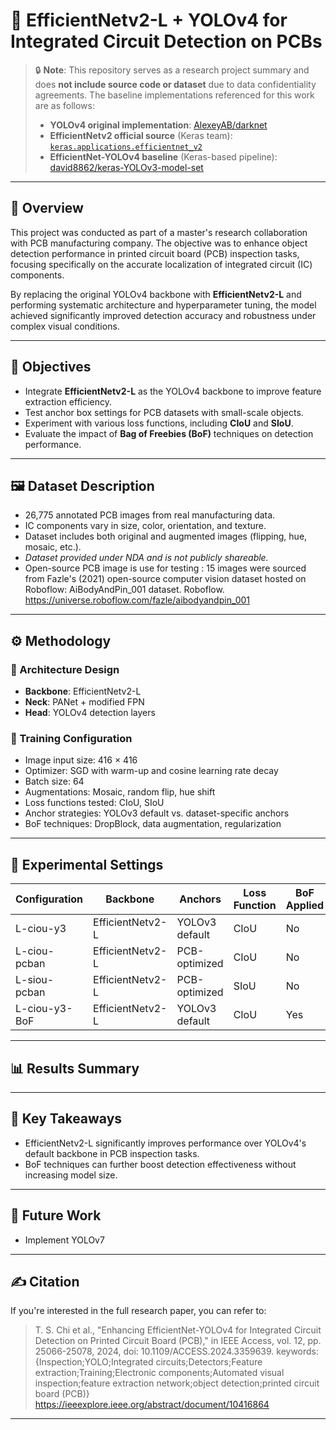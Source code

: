 # 🚀 EfficientNetv2-L + YOLOv4 for Integrated Circuit Detection on PCBs

> 🔒 **Note**: This repository serves as a research project summary and does **not include source code or dataset** due to data confidentiality agreements. The baseline implementations referenced for this work are as follows:
>
> - **YOLOv4 original implementation**: [AlexeyAB/darknet](https://github.com/AlexeyAB/darknet)  
> - **EfficientNetv2 official source** (Keras team): [`keras.applications.efficientnet_v2`](https://github.com/keras-team/keras/blob/6adc2bf7d8d548f92667f8337d27be6b1674ddf5/keras/src/applications/efficientnet_v2.py)  
> - **EfficientNet-YOLOv4 baseline** (Keras-based pipeline): [david8862/keras-YOLOv3-model-set](https://github.com/david8862/keras-YOLOv3-model-set)  

---

## 📘 Overview

This project was conducted as part of a master's research collaboration with PCB manufacturing company. The objective was to enhance object detection performance in printed circuit board (PCB) inspection tasks, focusing specifically on the accurate localization of integrated circuit (IC) components.

By replacing the original YOLOv4 backbone with **EfficientNetv2-L** and performing systematic architecture and hyperparameter tuning, the model achieved significantly improved detection accuracy and robustness under complex visual conditions.

---

## 🎯 Objectives

- Integrate **EfficientNetv2-L** as the YOLOv4 backbone to improve feature extraction efficiency.
- Test anchor box settings for PCB datasets with small-scale objects.
- Experiment with various loss functions, including **CIoU** and **SIoU**.
- Evaluate the impact of **Bag of Freebies (BoF)** techniques on detection performance.

---

## 🖼️ Dataset Description

- 26,775 annotated PCB images from real manufacturing data.
- IC components vary in size, color, orientation, and texture.
- Dataset includes both original and augmented images (flipping, hue, mosaic, etc.).
- *Dataset provided under NDA and is not publicly shareable.*
- Open-source PCB image is use for testing :  15 images were sourced from Fazle's (2021) open-source computer vision dataset hosted on Roboflow: AiBodyAndPin_001 dataset. Roboflow. https://universe.roboflow.com/fazle/aibodyandpin_001 
---

## ⚙️ Methodology

### 🔧 Architecture Design

- **Backbone**: EfficientNetv2-L  
- **Neck**: PANet + modified FPN  
- **Head**: YOLOv4 detection layers  

### 🧪 Training Configuration

- Image input size: 416 × 416  
- Optimizer: SGD with warm-up and cosine learning rate decay  
- Batch size: 64  
- Augmentations: Mosaic, random flip, hue shift  
- Loss functions tested: CIoU, SIoU  
- Anchor strategies: YOLOv3 default vs. dataset-specific anchors  
- BoF techniques: DropBlock, data augmentation, regularization

---

## 🧬 Experimental Settings

| Configuration       | Backbone        | Anchors        | Loss Function | BoF Applied |  
|---------------------|------------------|----------------|----------------|--------------|  
| L-ciou-y3           | EfficientNetv2-L | YOLOv3 default | CIoU           | No           |  
| L-ciou-pcban        | EfficientNetv2-L | PCB-optimized  | CIoU           | No           |  
| L-siou-pcban        | EfficientNetv2-L | PCB-optimized  | SIoU           | No           |  
| L-ciou-y3-BoF       | EfficientNetv2-L | YOLOv3 default | CIoU           | Yes          |  

---

## 📊 Results Summary


---

## 🧠 Key Takeaways

- EfficientNetv2-L significantly improves performance over YOLOv4's default backbone in PCB inspection tasks.
- BoF techniques can further boost detection effectiveness without increasing model size.

---

## 🔭 Future Work

- Implement YOLOv7
---

## ✍️ Citation

If you're interested in the full research paper, you can refer to:

> T. S. Chi et al., "Enhancing EfficientNet-YOLOv4 for Integrated Circuit Detection on Printed Circuit Board (PCB)," in IEEE Access, vol. 12, pp. 25066-25078, 2024, doi: 10.1109/ACCESS.2024.3359639. keywords: {Inspection;YOLO;Integrated circuits;Detectors;Feature extraction;Training;Electronic components;Automated visual inspection;feature extraction network;object detection;printed circuit board (PCB)}
https://ieeexplore.ieee.org/abstract/document/10416864
---
